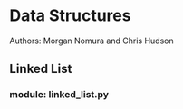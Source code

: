 # Data Structures
Authors: Morgan Nomura and Chris Hudson

## Linked List
### module: linked_list.py